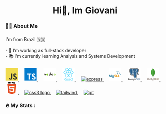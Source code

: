 <h1 align="center">Hi👋, Im Giovani</h1>

###

<h3 align="left">👩‍💻  About Me</h3>

###

<p align="left">I'm from Brazil 🇧🇷<br><br>- 🔭 I’m working as full-stack developer <br> - 📚 I'm currently learning Analysis and Systems Development <br></p>

###
<p  align="left">
  <a  href="https://developer.mozilla.org/en-US/docs/Web/JavaScript"  target="_blank"  rel="noreferrer">  
    <img  src="https://raw.githubusercontent.com/devicons/devicon/master/icons/javascript/javascript-original.svg"  alt="javascript"  width="40"  height="40"/>  
  </a>  
  <img width="12" /> 
  <a  href="https://www.typescriptlang.org/"  target="_blank"  rel="noreferrer"> 
    <img  src="https://raw.githubusercontent.com/devicons/devicon/master/icons/typescript/typescript-original.svg"  alt="typescript"  width="40"  height="40"/> 
  </a>
  <img width="12" />
  <a  href="https://nodejs.org"  target="_blank"  rel="noreferrer">  
    <img  src="https://raw.githubusercontent.com/devicons/devicon/master/icons/nodejs/nodejs-original-wordmark.svg"  alt="nodejs"  width="40"  height="40"/>  
  </a>
  <img width="12" />
  <a  href="https://reactjs.org/"  target="_blank"  rel="noreferrer">  
    <img  src="https://raw.githubusercontent.com/devicons/devicon/master/icons/react/react-original-wordmark.svg"  alt="react"  width="40"  height="40"/>  
  </a>
  <img width="12" />  
  <a  href="https://expressjs.com"  target="_blank"  rel="noreferrer">  
    <img  src="https://cdn.jsdelivr.net/gh/devicons/devicon/icons/express/express-original.svg"  alt="express"  width="40"  height="40"/>  
  </a>
  <img width="12" />  
  <a  href="https://www.mysql.com/"  target="_blank"  rel="noreferrer"> 
    <img  src="https://raw.githubusercontent.com/devicons/devicon/master/icons/mysql/mysql-original-wordmark.svg"  alt="mysql"  width="40"  height="40"/> 
  </a>
  <img width="12" /> 
  <a  href="https://www.postgresql.org"  target="_blank"  rel="noreferrer">  
    <img  src="https://raw.githubusercontent.com/devicons/devicon/master/icons/postgresql/postgresql-original-wordmark.svg"  alt="postgresql"  width="40"  height="40"/>  
  </a>
   <img width="12" />
  <a  href="https://www.mongodb.com/"  target="_blank"  rel="noreferrer"> 
    <img  src="https://raw.githubusercontent.com/devicons/devicon/master/icons/mongodb/mongodb-original-wordmark.svg"  alt="mongodb"  width="40"  height="40"/> 
  </a>
  <img width="12" />
  <a  href="https://www.w3.org/html/"  target="_blank"  rel="noreferrer">  
    <img  src="https://raw.githubusercontent.com/devicons/devicon/master/icons/html5/html5-original-wordmark.svg"  alt="html5"  width="40"  height="40"/>
  </a>
  <img width="12" />
  <a  href="https://www.w3.org/html/"  target="_blank"  rel="noreferrer">
    <img src="https://cdn.jsdelivr.net/gh/devicons/devicon/icons/css3/css3-original.svg" height="40" alt="css3 logo"  />
  </a>
  <img width="12" />    
  <a  href="https://tailwindcss.com/"  target="_blank"  rel="noreferrer">  
    <img  src="https://www.vectorlogo.zone/logos/tailwindcss/tailwindcss-icon.svg"  alt="tailwind"  width="40"  height="40"/> 
  </a>
  <img width="12" />    
  <a  href="https://git-scm.com/"  target="_blank"  rel="noreferrer">  
    <img  src="https://www.vectorlogo.zone/logos/git-scm/git-scm-icon.svg"  alt="git"  width="40"  height="40"/>  
  </a>
</p>

###

<h3 align="left">🔥   My Stats :</h3>

###


